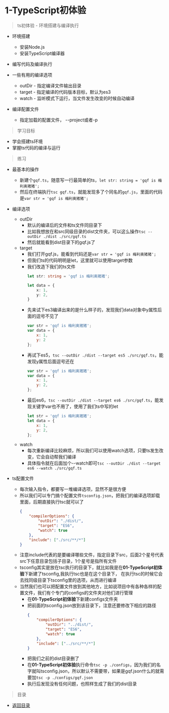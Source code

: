 # 1-TypeScript初体验

> ts初体验 - 环境搭建与编译执行

* 环境搭建

    * 安装Node.js
    * 安装TypeScript编译器

* 编写代码及编译执行
* 一些有用的编译选项

    * outDir - 指定编译文件输出目录
    * target - 指定编译的代码版本目标，默认为es3
    * watch - 监听模式下运行，当文件发生改变的时候自动编译

* 编译配置文件

    * 指定加载的配置文件， --project或者-p        

> 学习目标

* 学会搭建ts环境
* 掌握ts代码的编译与运行

> 练习

* 最基本的操作
    * 新建个`gqf.ts`，随意写一行最简单的ts，`let str: string = 'gqf is 梅利奥猪猪';`  
    * 然后在终端执行`tsc gqf.ts`，就能发现多了个同名的`gqf.js`，里面的代码是`var str = 'gqf is 梅利奥猪猪';`
* 编译选项
    * outDir
        * 默认的编译后的文件和ts文件同目录下
        * 比如我想放在和src同级目录的dist文件夹，可以这么操作`tsc --outDir ./dist ./src/gqf.ts` 
        * 然后就能看到dist目录下的gqf.js了
    * target
        * 我们打开gqf.js，能看到代码还是`var str = 'gqf is 梅利奥猪猪';`
        * 但我们ts的代码明明是let，这里就可以使用target参数  
        * 我们改造下我们的ts文件
            ```typescript
            let str: string = 'gqf is 梅利奥猪猪';

            let data = {
                x: 1,
                y: 2,
            }
            ``` 
        * 先来试下es3编译出来的是什么样子的，发现我们data对象中y属性后面的逗号不见了  
            ```js
            var str = 'gqf is 梅利奥猪猪';
            var data = {
                x: 1,
                y: 2
            };
            ```     
        * 再试下es5，`tsc --outDir ./dist --target es5 ./src/gqf.ts`，能发现y属性后面逗号还在   
            ```js
            var str = 'gqf is 梅利奥猪猪';
            var data = {
                x: 1,
                y: 2,
            };
            ``` 
        * 最后es6，`tsc --outDir ./dist --target es6 ./src/gqf.ts`，能发现关键字var也不用了，使用了我们ts中写的let  
            ```js
            let str = 'gqf is 梅利奥猪猪';
            let data = {
                x: 1,
                y: 2,
            };
            ```  
    * watch
        * 每次重新编译比较麻烦，所以我们可以使用watch选项，只要ts发生改变，它会自动帮我们编译
        * 具体指令就在后面加个--watch即可`tsc --outDir ./dist --target es6 --watch ./src/gqf.ts` 

* ts配置文件
    * 每次输入指令，都要写一堆编译选项，显然不是很方便
    * 所以我们可以专门搞个配置文件`tsconfig.json`，把我们的编译选项卸载里面，后期直接执行tsc就可以了
        ```json
        {
            "compilerOptions": {
                "outDir": "./dist/",
                "target": "ES6",
                "watch": true
            },
            "include": ["./src/**/*"]
        }        
        ```
    * 注意include代表的是要编译哪些文件，指定目录下src，后面2个星号代表src下任意目录包括子目录，1个星号是指所有文件    
    * tsconfig其实是放在tsc执行的目录下，就比如我是在**01-TypeScript初体验**下新建了tsconfig,我执行tsc也是在这个目录下，
    在执行tsc的时候它会去找同级目录下tsconfig里的选项，从而进行编译
    * 当然我们也可以把配置文件放到其他地方，比如说项目中有各种各样的配置文件，我们有个专门的configs的文件夹对他们进行管理
        * 在**01-TypeScript初体验**下新建configs文件夹
        * 把前面的tsconfig.json放到该目录下，注意还要修改下相应的路径
            ```json
            {
                "compilerOptions": {
                    "outDir": "../dist/",
                    "target": "ES6",
                    "watch": true
                },
                "include": ["../src/**/*"]
            }            
            ```
        * 把我们之前的dist目录删了
        * 在**01-TypeScript初体验**执行命令`tsc -p ./configs`，因为我们的名字就叫tsconfig.json，所以默认不需要带，如果是gqf.json什么的就需要加`tsc -p ./configs/gqf.json` 
        * 执行后发现没有任何问题，也照样生成了我们的dist目录   


> 目录

* [返回目录](../../README.md)